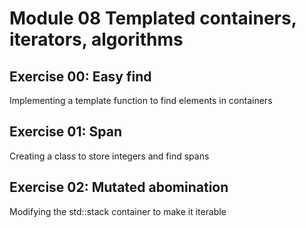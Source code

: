 # Module 08 Templated containers, iterators, algorithms

## Exercise 00: Easy find
Implementing a template function to find elements in containers

## Exercise 01: Span
Creating a class to store integers and find spans

## Exercise 02: Mutated abomination
Modifying the std::stack container to make it iterable
